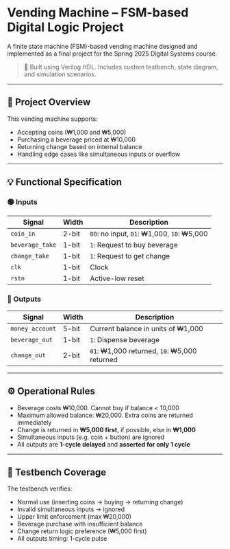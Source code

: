 # Vending Machine – FSM-based Digital Logic Project

A finite state machine (FSM)-based vending machine designed and implemented as a final project for the Spring 2025 Digital Systems course.

> 🧠 Built using Verilog HDL. Includes custom testbench, state diagram, and simulation scenarios.

---

## 📌 Project Overview

This vending machine supports:
- Accepting coins (₩1,000 and ₩5,000)
- Purchasing a beverage priced at ₩10,000
- Returning change based on internal balance
- Handling edge cases like simultaneous inputs or overflow

---

## 💡 Functional Specification

### 🟢 Inputs
| Signal         | Width | Description                                   |
|----------------|--------|-----------------------------------------------|
| `coin_in`      | 2-bit  | `00`: no input, `01`: ₩1,000, `10`: ₩5,000     |
| `beverage_take`| 1-bit  | `1`: Request to buy beverage                  |
| `change_take`  | 1-bit  | `1`: Request to get change                    |
| `clk`          | 1-bit  | Clock                                         |
| `rstn`         | 1-bit  | Active-low reset                              |

### 🔴 Outputs
| Signal         | Width | Description                                   |
|----------------|--------|-----------------------------------------------|
| `money_account`| 5-bit  | Current balance in units of ₩1,000            |
| `beverage_out` | 1-bit  | `1`: Dispense beverage                        |
| `change_out`   | 2-bit  | `01`: ₩1,000 returned, `10`: ₩5,000 returned   |

---

## ⚙️ Operational Rules

- Beverage costs ₩10,000. Cannot buy if balance < 10,000
- Maximum allowed balance: ₩20,000. Extra coins are returned immediately
- Change is returned in **₩5,000 first**, if possible, else in **₩1,000**
- Simultaneous inputs (e.g. coin + button) are ignored
- All outputs are **1-cycle delayed** and **asserted for only 1 cycle**

---

## 🧪 Testbench Coverage

The testbench verifies:
- Normal use (inserting coins → buying → returning change)
- Invalid simultaneous inputs → ignored
- Upper limit enforcement (max ₩20,000)
- Beverage purchase with insufficient balance
- Change return logic preference (₩5,000 first)
- All outputs timing: 1-cycle pulse


